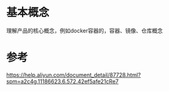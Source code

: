 # 基本概念

理解产品的核心概念，例如docker容器的，容器、镜像、仓库概念

# 参考

https://help.aliyun.com/document_detail/87728.html?spm=a2c4g.11186623.6.572.42ef5afe21cRe7